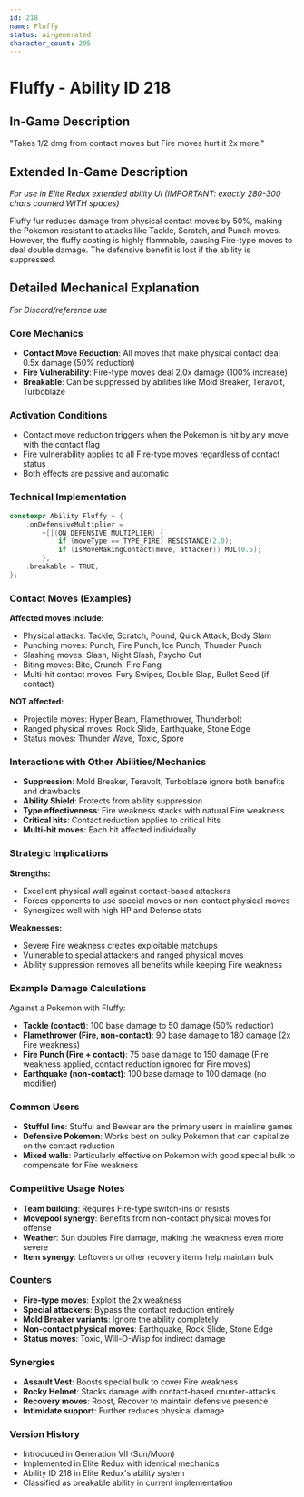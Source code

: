 ```yaml
---
id: 218
name: Fluffy
status: ai-generated
character_count: 295
---
```


# Fluffy - Ability ID 218

## In-Game Description
"Takes 1/2 dmg from contact moves but Fire moves hurt it 2x more."

## Extended In-Game Description
*For use in Elite Redux extended ability UI (IMPORTANT: exactly 280-300 chars counted WITH spaces)*

Fluffy fur reduces damage from physical contact moves by 50%, making the Pokemon resistant to attacks like Tackle, Scratch, and Punch moves. However, the fluffy coating is highly flammable, causing Fire-type moves to deal double damage. The defensive benefit is lost if the ability is suppressed.

## Detailed Mechanical Explanation
*For Discord/reference use*

### Core Mechanics
- **Contact Move Reduction**: All moves that make physical contact deal 0.5x damage (50% reduction)
- **Fire Vulnerability**: Fire-type moves deal 2.0x damage (100% increase)
- **Breakable**: Can be suppressed by abilities like Mold Breaker, Teravolt, Turboblaze

### Activation Conditions
- Contact move reduction triggers when the Pokemon is hit by any move with the contact flag
- Fire vulnerability applies to all Fire-type moves regardless of contact status
- Both effects are passive and automatic

### Technical Implementation
```cpp
constexpr Ability Fluffy = {
    .onDefensiveMultiplier =
        +[](ON_DEFENSIVE_MULTIPLIER) {
            if (moveType == TYPE_FIRE) RESISTANCE(2.0);
            if (IsMoveMakingContact(move, attacker)) MUL(0.5);
        },
    .breakable = TRUE,
};
```

### Contact Moves (Examples)
**Affected moves include:**
- Physical attacks: Tackle, Scratch, Pound, Quick Attack, Body Slam
- Punching moves: Punch, Fire Punch, Ice Punch, Thunder Punch
- Slashing moves: Slash, Night Slash, Psycho Cut
- Biting moves: Bite, Crunch, Fire Fang
- Multi-hit contact moves: Fury Swipes, Double Slap, Bullet Seed (if contact)

**NOT affected:**
- Projectile moves: Hyper Beam, Flamethrower, Thunderbolt
- Ranged physical moves: Rock Slide, Earthquake, Stone Edge
- Status moves: Thunder Wave, Toxic, Spore

### Interactions with Other Abilities/Mechanics
- **Suppression**: Mold Breaker, Teravolt, Turboblaze ignore both benefits and drawbacks
- **Ability Shield**: Protects from ability suppression
- **Type effectiveness**: Fire weakness stacks with natural Fire weakness
- **Critical hits**: Contact reduction applies to critical hits
- **Multi-hit moves**: Each hit affected individually

### Strategic Implications
**Strengths:**
- Excellent physical wall against contact-based attackers
- Forces opponents to use special moves or non-contact physical moves
- Synergizes well with high HP and Defense stats

**Weaknesses:**
- Severe Fire weakness creates exploitable matchups
- Vulnerable to special attackers and ranged physical moves
- Ability suppression removes all benefits while keeping Fire weakness

### Example Damage Calculations
Against a Pokemon with Fluffy:
- **Tackle (contact)**: 100 base damage to 50 damage (50% reduction)
- **Flamethrower (Fire, non-contact)**: 90 base damage to 180 damage (2x Fire weakness)
- **Fire Punch (Fire + contact)**: 75 base damage to 150 damage (Fire weakness applied, contact reduction ignored for Fire moves)
- **Earthquake (non-contact)**: 100 base damage to 100 damage (no modifier)

### Common Users
- **Stufful line**: Stufful and Bewear are the primary users in mainline games
- **Defensive Pokemon**: Works best on bulky Pokemon that can capitalize on the contact reduction
- **Mixed walls**: Particularly effective on Pokemon with good special bulk to compensate for Fire weakness

### Competitive Usage Notes
- **Team building**: Requires Fire-type switch-ins or resists
- **Movepool synergy**: Benefits from non-contact physical moves for offense
- **Weather**: Sun doubles Fire damage, making the weakness even more severe
- **Item synergy**: Leftovers or other recovery items help maintain bulk

### Counters
- **Fire-type moves**: Exploit the 2x weakness
- **Special attackers**: Bypass the contact reduction entirely
- **Mold Breaker variants**: Ignore the ability completely
- **Non-contact physical moves**: Earthquake, Rock Slide, Stone Edge
- **Status moves**: Toxic, Will-O-Wisp for indirect damage

### Synergies
- **Assault Vest**: Boosts special bulk to cover Fire weakness
- **Rocky Helmet**: Stacks damage with contact-based counter-attacks
- **Recovery moves**: Roost, Recover to maintain defensive presence
- **Intimidate support**: Further reduces physical damage

### Version History
- Introduced in Generation VII (Sun/Moon)
- Implemented in Elite Redux with identical mechanics
- Ability ID 218 in Elite Redux's ability system
- Classified as breakable ability in current implementation